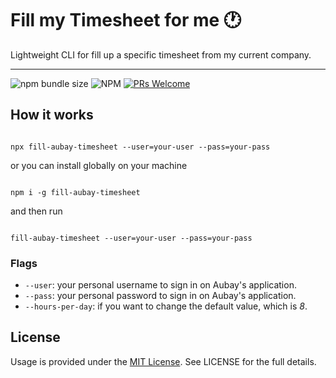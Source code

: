 # Fill my Timesheet for me 🕐

Lightweight CLI for fill up a specific timesheet from my current company.

<hr>

![npm bundle size](https://img.shields.io/bundlephobia/min/fill-aubay-timesheet)
![NPM](https://img.shields.io/npm/l/fill-aubay-timesheet)
[![PRs Welcome](https://img.shields.io/badge/PRs-welcome-brightgreen.svg)](http://makeapullrequest.com)

## How it works

```shell

npx fill-aubay-timesheet --user=your-user --pass=your-pass

```

or you can install globally on your machine

```shell

npm i -g fill-aubay-timesheet

```

and then run

```shell

fill-aubay-timesheet --user=your-user --pass=your-pass

```

### Flags

-   `--user`: your personal username to sign in on Aubay's application.
-   `--pass`: your personal password to sign in on Aubay's application.
-   `--hours-per-day`: if you want to change the default value, which is _8_.

## License

Usage is provided under the
[MIT License](https://github.com/samuelsilvadev/fill-aubay-timesheet/blob/master/LICENSE.md).
See LICENSE for the full details.
